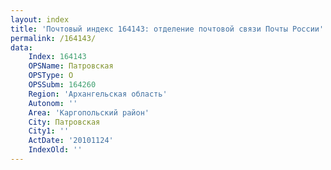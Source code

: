 ```yaml
---
layout: index
title: 'Почтовый индекс 164143: отделение почтовой связи Почты России'
permalink: /164143/
data:
    Index: 164143
    OPSName: Патровская
    OPSType: О
    OPSSubm: 164260
    Region: 'Архангельская область'
    Autonom: ''
    Area: 'Каргопольский район'
    City: Патровская
    City1: ''
    ActDate: '20101124'
    IndexOld: ''
---
```

